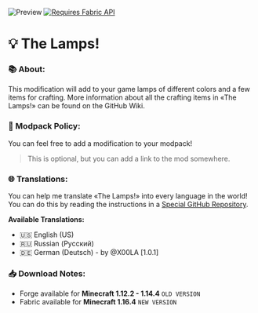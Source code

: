 ![Preview](http://xdlottery.7m.pl/files/somethingelse/ReadMe-Lamps.png)
[![Requires Fabric API](http://xdlottery.7m.pl/files/somethingelse/requires_fabric_api.png)](https://www.curseforge.com/minecraft/mc-mods/fabric-api)

# 💡 The Lamps!

### 📚 About:
This modification will add to your game lamps of different colors and a few items for crafting. More information about all the crafting items in «The Lamps!» can be found on the GitHub Wiki.
### 📖 Modpack Policy:
You can feel free to add a modification to your modpack!
> This is optional, but you can add a link to the mod somewhere.

### 🌐 Translations:
You can help me translate «The Lamps!» into every language in the world! You can do this by reading the instructions in a [Special GitHub Repository](https://github.com/modplease/help-to-translate).

**Available Translations:**
+ 🇺🇸 English (US)
+ 🇷🇺 Russian (Русский)
+ 🇩🇪 German (Deutsch) - by @X00LA [1.0.1]

### 📥 Download Notes:
+ Forge available for **Minecraft 1.12.2 - 1.14.4** `OLD VERSION`
+ Fabric available for **Minecraft 1.16.4** `NEW VERSION`
